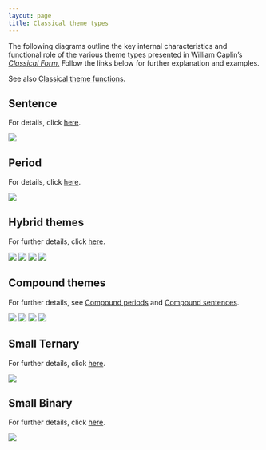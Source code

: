 ```yaml
---
layout: page
title: Classical theme types
---
```


The following diagrams outline the key internal characteristics and functional role of the various theme types presented in William Caplin’s [*Classical Form*.](https://openlibrary.org/works/OL2689355W/Classical_form) Follow the links below for further explanation and examples.

See also [Classical theme functions](themeFunctions.html).

Sentence
--------

For details, click [here](sentence.html).

<a href="sentence.html"><img src="{{ site.baseurl }}/images/ClassicalThemes/sentence.svg" onerror="this.src='/images/ClassicalThemes/sentence.png'"></a>

Period
------

For details, click [here](period.html).

<img src="{{ site.baseurl }}/images/ClassicalThemes/period.svg" onerror="this.src='/images/ClassicalThemes/period.png'">


Hybrid themes
-------------

For further details, click [here](hybridThemes.html).

<img src="{{ site.baseurl }}/images/ClassicalThemes/hybrid1.svg" onerror="this.src='/images/ClassicalThemes/hybrid1.png'">
<img src="{{ site.baseurl }}/images/ClassicalThemes/hybrid2.svg" onerror="this.src='/images/ClassicalThemes/hybrid2.png'">
<img src="{{ site.baseurl }}/images/ClassicalThemes/hybrid3.svg" onerror="this.src='/images/ClassicalThemes/hybrid3.png'">
<img src="{{ site.baseurl }}/images/ClassicalThemes/hybrid4.svg" onerror="this.src='/images/ClassicalThemes/hybrid4.png'">


Compound themes
---------------

For further details, see [Compound periods](compoundPeriod) and [Compound sentences](compoundSentence).

<img src="{{ site.baseurl }}/images/ClassicalThemes/16period-sent.svg" onerror="this.src='/images/ClassicalThemes/16period-sent.png'">
<img src="{{ site.baseurl }}/images/ClassicalThemes/16period-hybrid1.svg" onerror="this.src='/images/ClassicalThemes/16period-hybrid1.png'">
<img src="{{ site.baseurl }}/images/ClassicalThemes/16period-hybrid3.svg" onerror="this.src='/images/ClassicalThemes/16period-hybrid3.png'">
<img src="{{ site.baseurl }}/images/ClassicalThemes/16sentence.svg" onerror="this.src='/images/ClassicalThemes/16sentence.png'">

Small Ternary
---------------

For further details, click [here](smallTernary.html).

<img src="{{ site.baseurl }}/images/ClassicalThemes/smallTernary.svg" onerror="this.src='/images/ClassicalThemes/smallTernary.png'">


Small Binary
---------------

For further details, click [here](smallBinary.html).

<img src="{{ site.baseurl }}/images/ClassicalThemes/smallBinary.svg" onerror="this.src='/images/ClassicalThemes/smallBinary.png'">




